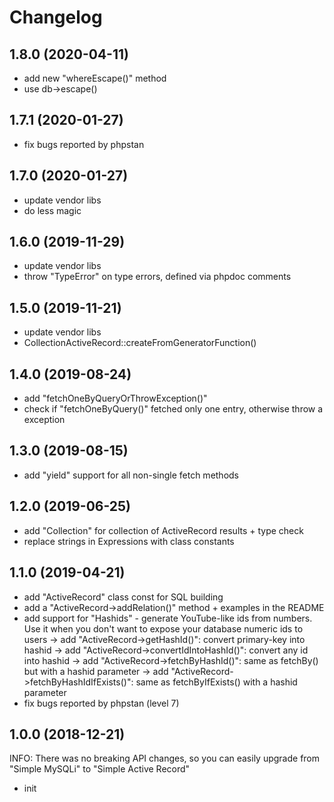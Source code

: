 Changelog
=========

1.8.0 (2020-04-11)
------------------
- add new "whereEscape()" method
- use db->escape()

1.7.1 (2020-01-27)
------------------
- fix bugs reported by phpstan

1.7.0 (2020-01-27)
------------------
- update vendor libs
- do less magic

1.6.0 (2019-11-29)
------------------
- update vendor libs
- throw "TypeError" on type errors, defined via phpdoc comments

1.5.0 (2019-11-21)
------------------
- update vendor libs
- CollectionActiveRecord::createFromGeneratorFunction()

1.4.0 (2019-08-24)
------------------
- add "fetchOneByQueryOrThrowException()"
- check if "fetchOneByQuery()" fetched only one entry, otherwise throw a exception

1.3.0 (2019-08-15)
------------------
- add "yield" support for all non-single fetch methods

1.2.0 (2019-06-25)
------------------
- add "Collection" for collection of ActiveRecord results + type check
- replace strings in Expressions with class constants

1.1.0 (2019-04-21)
------------------
- add "ActiveRecord" class const for SQL building
- add a "ActiveRecord->addRelation()" method + examples in the README
- add support for "Hashids" - generate YouTube-like ids from numbers. Use it when you don't want to expose your database numeric ids to users
  -> add "ActiveRecord->getHashId()": convert primary-key into hashid
  -> add "ActiveRecord->convertIdIntoHashId()": convert any id into hashid
  -> add "ActiveRecord->fetchByHashId()": same as fetchBy() but with a hashid parameter
  -> add "ActiveRecord->fetchByHashIdIfExists()": same as fetchByIfExists() with a hashid parameter
- fix bugs reported by phpstan (level 7)

1.0.0 (2018-12-21)
------------------

INFO: There was no breaking API changes, so you can easily upgrade from "Simple MySQLi" to "Simple Active Record"

- init
